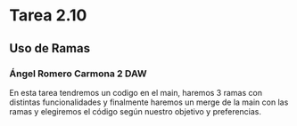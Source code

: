 # Tarea 2.10 

## Uso de Ramas

### Ángel Romero Carmona 2 DAW

En esta tarea tendremos un codigo en el main, haremos 3 ramas con distintas funcionalidades y 
finalmente haremos un merge de la main con las ramas y elegiremos el código según nuestro objetivo y preferencias.
